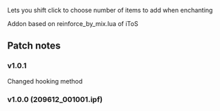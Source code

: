 Lets you shift click to choose number of items to add when enchanting

Addon based on reinforce_by_mix.lua of iToS


Patch notes
---
### v1.0.1
Changed hooking method


### v1.0.0 (209612_001001.ipf)